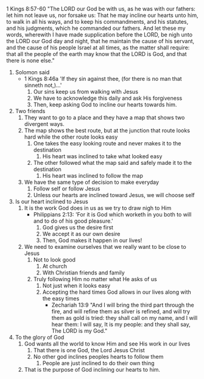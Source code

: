 1 Kings 8:57-60 "The LORD our God be with us, as he was with our fathers: let him not leave us, nor forsake us: That he may incline our hearts unto him, to walk in all his ways, and to keep his commandments, and his statutes, and his judgments, which he commanded our fathers. And let these my words, wherewith I have made supplication before the LORD, be nigh unto the LORD our God day and night, that he maintain the cause of his servant, and the cause of his people Israel at all times, as the matter shall require: that all the people of the earth may know that the LORD is God, and that there is none else."

1.  Solomon said 
	- 1 Kings 8:46a 'If they sin against thee, (for there is no man that sinneth not,)...'
		1. Our sins keep us from walking with Jesus
		2. We have to acknowledge this daily and ask His forgiveness
		3. Then, keep asking God to incline our hearts towards him.
2. Two friends
	1. They want to go to a place and they have a map that shows two divergent ways.
	2. The map shows the best route, but at the junction that route looks hard while the other route looks easy
		1. One takes the easy looking route and never makes it to the destination
			1. His heart was inclined to take what looked easy
		2. The other followed what the map said and safely made it to the destination
			1. His heart was inclined to follow the map
	3. We have the same type of decision to make everyday
		1. Follow self or follow Jesus
		2. Unless our hearts are inclined toward Jesus, we will choose self
3. Is our heart inclined to Jesus
	1. It is the work God does in us as we try to draw nigh to Him
		- Philippians 2:13: 'For it is God which worketh in you both to will and to do of his good pleasure.'
			1. God gives us the desire first
			2. We accept it as our own desire
			3. Then, God makes it happen in our lives!
	2. We need to examine ourselves that we really want to be close to Jesus
		1. Not to look good
			1. At church
			2. With Christian friends and family
		2. Truly following Him no matter what He asks of us
			1. Not just when it looks easy
			2. Accepting the hard times God allows in our lives along with the easy times
				- Zechariah 13:9 "And I will bring the third part through the fire, and will refine them as silver is refined, and will try them as gold is tried: they shall call on my name, and I will hear them: I will say, It is my people: and they shall say, The LORD is my God."
1. To the glory of God
	1. God wants all the world to know Him and see His work in our lives
		1. That there is one God, the Lord Jesus Christ
		2. No other god inclines peoples hearts to follow them
			1. People are just inclined to do their own thing
	2. That is the purpose of God inclining our hearts to him.